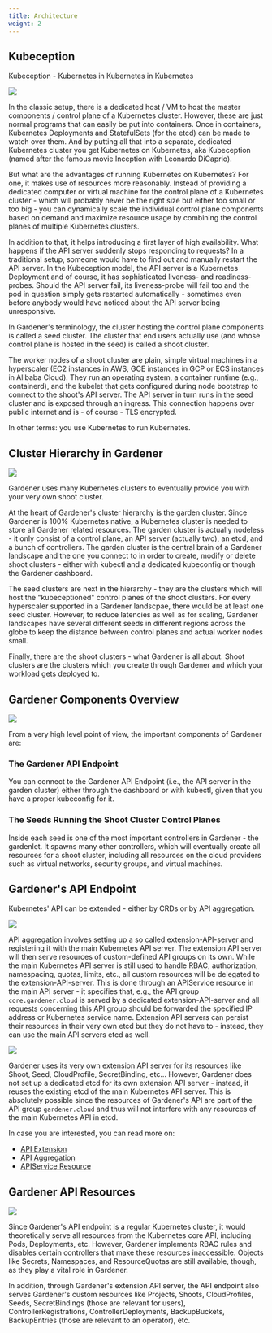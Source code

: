 ```yaml
---
title: Architecture
weight: 2
---
```


## Kubeception

Kubeception - Kubernetes in Kubernetes in Kubernetes

![](./images/kubeception.png)

In the classic setup, there is a dedicated host / VM to host the master components / control plane of a Kubernetes cluster. However, these are just normal programs that can easily be put into containers. Once in containers, Kubernetes Deployments and StatefulSets (for the etcd) can be made to watch over them. And by putting all that into a separate, dedicated Kubernetes cluster you get Kubernetes on Kubernetes, aka Kubeception (named after the famous movie Inception with Leonardo DiCaprio).

But what are the advantages of running Kubernetes on Kubernetes? For one, it makes use of resources more reasonably. Instead of providing a dedicated computer or virtual machine for the control plane of a Kubernetes cluster - which will probably never be the right size but either too small or too big - you can dynamically scale the individual control plane components based on demand and maximize resource usage by combining the control planes of multiple Kubernetes clusters.

In addition to that, it helps introducing a first layer of high availability. What happens if the API server suddenly stops responding to requests? In a traditional setup, someone would have to find out and manually restart the API server. In the Kubeception model, the API server is a Kubernetes Deployment and of course, it has sophisticated liveness- and readiness-probes. Should the API server fail, its liveness-probe will fail too and the pod in question simply gets restarted automatically - sometimes even before anybody would have noticed about the API server being unresponsive.

In Gardener's terminology, the cluster hosting the control plane components is called a seed cluster. The cluster that end users actually use (and whose control plane is hosted in the seed) is called a shoot cluster.

The worker nodes of a shoot cluster are plain, simple virtual machines in a hyperscaler (EC2 instances in AWS, GCE instances in GCP or ECS instances in Alibaba Cloud). They run an operating system, a container runtime (e.g., containerd), and the kubelet that gets configured during node bootstrap to connect to the shoot's API server. The API server in turn runs in the seed cluster and is exposed through an ingress. This connection happens over public internet and is - of course - TLS encrypted.

In other terms: you use Kubernetes to run Kubernetes.

## Cluster Hierarchy in Gardener

![](./images/cluster-hierarchy.png)

Gardener uses many Kubernetes clusters to eventually provide you with your very own shoot cluster.

At the heart of Gardener's cluster hierarchy is the garden cluster. Since Gardener is 100% Kubernetes native, a Kubernetes cluster is needed to store all Gardener related resources. The garden cluster is actually nodeless - it only consist of a control plane, an API server (actually two), an etcd, and a bunch of controllers. The garden cluster is the central brain of a Gardener landscape and the one you connect to in order to create, modify or delete shoot clusters - either with kubectl and a dedicated kubeconfig or though the Gardener dashboard.

The seed clusters are next in the hierarchy - they are the clusters which will host the "kubeceptioned" control planes of the shoot clusters. For every hyperscaler supported in a Gardener landscpae, there would be at least one seed cluster. However, to reduce latencies as well as for scaling, Gardener landscapes have several different seeds in different regions across the globe to keep the distance between control planes and actual worker nodes small.

Finally, there are the shoot clusters - what Gardener is all about. Shoot clusters are the clusters which you create through Gardener and which your workload gets deployed to.

## Gardener Components Overview

![](./images/components.png)

From a very high level point of view, the important components of Gardener are:

### The Gardener API Endpoint

You can connect to the Gardener API Endpoint (i.e., the API server in the garden cluster) either through the dashboard or with kubectl, given that you have a proper kubeconfig for it.

### The Seeds Running the Shoot Cluster Control Planes

Inside each seed is one of the most important controllers in Gardener - the gardenlet. It spawns many other controllers, which will eventually create all resources for a shoot cluster, including all resources on the cloud providers such as virtual networks, security groups, and virtual machines.

## Gardener's API Endpoint

Kubernetes' API can be extended - either by CRDs or by API aggregation.

![](./images/api-endpoint-1.png)

API aggregation involves setting up a so called extension-API-server and registering it with the main Kubernetes API server. The extension API server will then serve resources of custom-defined API groups on its own. While the main Kubernetes API server is still used to handle RBAC, authorization, namespacing, quotas, limits, etc., all custom resources will be delegated to the extension-API-server. This is done through an APIService resource in the main API server - it specifies that, e.g., the API group `core.gardener.cloud` is served by a dedicated extension-API-server and all requests concerning this API group should be forwarded the specified IP address or Kubernetes service name. Extension API servers can persist their resources in their very own etcd but they do not have to - instead, they can use the main API servers etcd as well.

![](./images/api-endpoint-2.png)

Gardener uses its very own extension API server for its resources like Shoot, Seed, CloudProfile, SecretBinding, etc... However, Gardener does not set up a dedicated etcd for its own extension API server - instead, it reuses the existing etcd of the main Kubernetes API server. This is absolutely possible since the resources of Gardener's API are part of the API group `gardener.cloud` and thus will not interfere with any resources of the main Kubernetes API in etcd.

In case you are interested, you can read more on:
- [API Extension](https://kubernetes.io/docs/tasks/extend-kubernetes/setup-extension-api-server/)
- [API Aggregation ](https://kubernetes.io/docs/concepts/extend-kubernetes/api-extension/apiserver-aggregation)
- [APIService Resource](https://kubernetes.io/docs/tasks/extend-kubernetes/configure-aggregation-layer/#register-apiservice-objects)

## Gardener API Resources

![](./images/api-resources.png)


Since Gardener's API endpoint is a regular Kubernetes cluster, it would theoretically serve all resources from the Kubernetes core API, including Pods, Deployments, etc. However, Gardener implements RBAC rules and disables certain controllers that make these resources inaccessible. Objects like Secrets, Namespaces, and ResourceQuotas are still available, though, as they play a vital role in Gardener.

In addition, through Gardener's extension API server, the API endpoint also serves Gardener's custom resources like Projects, Shoots, CloudProfiles, Seeds, SecretBindings (those are relevant for users), ControllerRegistrations, ControllerDeployments, BackupBuckets, BackupEntries (those are relevant to an operator), etc.
